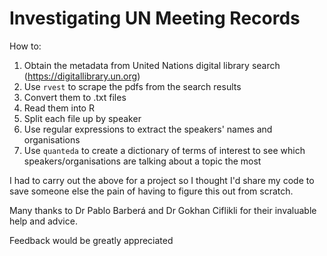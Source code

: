 # Investigating UN Meeting Records

How to:

1. Obtain the metadata from United Nations digital library search (https://digitallibrary.un.org)
2. Use `rvest` to scrape the pdfs from the search results
3. Convert them to .txt files
4. Read them into R
5. Split each file up by speaker
6. Use regular expressions to extract the speakers' names and organisations
7. Use `quanteda` to create a dictionary of terms of interest to see which speakers/organisations are talking about a topic the most

I had to carry out the above for a project so I thought I'd share my code to save someone else the pain of having to figure this out from scratch.

Many thanks to Dr Pablo Barberá and Dr Gokhan Ciflikli for their invaluable help and advice.

Feedback would be greatly appreciated
